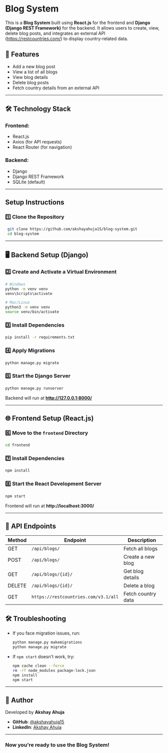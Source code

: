 # Blog System

This is a **Blog System** built using **React.js** for the frontend and **Django (Django REST Framework)** for the backend. It allows users to create, view, delete blog posts, and integrates an external API (https://restcountries.com/) to display country-related data.

## 🚀 Features
- Add a new blog post
- View a list of all blogs
- View blog details
- Delete blog posts
- Fetch country details from an external API

---

## 🛠 Technology Stack
### **Frontend:**
- React.js
- Axios (for API requests)
- React Router (for navigation)

### **Backend:**
- Django
- Django REST Framework
- SQLite (default) 

---

##  Setup Instructions

### 1️⃣ Clone the Repository
```sh
 git clone https://github.com/akshayahuja15/blog-system.git
 cd blog-system
```

---

## 🖥 Backend Setup (Django)

### 2️⃣ Create and Activate a Virtual Environment
```sh
# Windows
python -m venv venv
venv\Scripts\activate

# Mac/Linux
python3 -m venv venv
source venv/bin/activate
```

### 3️⃣ Install Dependencies
```sh
pip install -r requirements.txt
```

### 4️⃣ Apply Migrations
```sh
python manage.py migrate
```

### 5️⃣ Start the Django Server
```sh
python manage.py runserver
```
Backend will run at **http://127.0.0.1:8000/**

---

## 🌐 Frontend Setup (React.js)

### 6️⃣ Move to the `frontend` Directory
```sh
cd frontend
```

### 7️⃣ Install Dependencies
```sh
npm install
```

### 8️⃣ Start the React Development Server
```sh
npm start
```
Frontend will run at **http://localhost:3000/**

---

## 🔗 API Endpoints
| Method | Endpoint | Description |
|--------|----------|-------------|
| GET | `/api/blogs/` | Fetch all blogs |
| POST | `/api/blogs/` | Create a new blog |
| GET | `/api/blogs/{id}/` | Get blog details |
| DELETE | `/api/blogs/{id}/` | Delete a blog |
| GET | `https://restcountries.com/v3.1/all` | Fetch country data |


## 🛠 Troubleshooting
- If you face migration issues, run:
  ```sh
  python manage.py makemigrations
  python manage.py migrate
  ```
- If `npm start` doesn't work, try:
  ```sh
  npm cache clean --force
  rm -rf node_modules package-lock.json
  npm install
  npm start
  ```

---

## 📌 Author
Developed by **Akshay Ahuja**
- **GitHub**: [@akshayahuja15](https://github.com/akshayahuja15)
- **LinkedIn**: [Akshay Ahuja](https://www.linkedin.com/in/akshayahuja15/)

---

###  Now you're ready to use the Blog System! 
